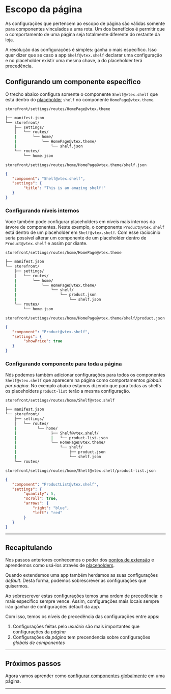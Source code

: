 # Escopo da página

As configurações que pertencem ao escopo de página são válidas somente para componentes vinculados a uma rota. Um dos benefícios é permitir que o comportamento de uma página seja totalmente diferente do restante da loja.

A resolução das configurações é simples: ganha o mais específico. Isso quer dizer que se caso a app `Shelf@vtex.shelf` declarar uma configuração e no placeholder existir uma mesma chave, a do placeholder terá precedência.

## Configurando um componente específico

O trecho abaixo configura somente o componente `Shelf@vtex.shelf` que está dentro do [placeholder](placeholders.md) `shelf` no componente `HomePage@vtex.theme`.

`storefront/settings/routes/HomePage@vtex.theme`
```sh
├── manifest.json
└── storefront/
    ├── settings/
    │   └── routes/
    |       └── home/
    |           └── HomePage@vtex.theme/
    |               └── shelf.json
    └── routes/
        └── home.json
```

`storefront/settings/routes/home/HomePage@vtex.theme/shelf.json`
```json
{
   "component": "Shelf@vtex.shelf",
   "settings": {
        "title": "This is an amazing shelf!"
   }
}
```

### Configurando níveis internos

Voce também pode configurar placeholders em níveis mais internos da árvore de componentes.
Neste exemplo, o componente `Product@vtex.shelf` está dentro de um placeholder em `Shelf@vtex.shelf`. 
Com esse raciocínio seria possível alterar um componente de um placeholder dentro de `Product@vtex.shelf` e assim por diante.

`storefront/settings/routes/home/HomePage@vtex.theme`
```sh
├── manifest.json
└── storefront/
    ├── settings/
    │   └── routes/
    |       └── home/
    |           └── HomePage@vtex.theme/
    |               └── shelf/
    |                   └── product.json   
    |                       └── shelf.json
    └── routes/
        └── home.json
```

`storefront/settings/routes/home/HomePage@vtex.theme/shelf/product.json`
```json
{
   "component": "Product@vtex.shelf",
   "settings": {
        "showPrice": true
   }
}
```

### Configurando componente para toda a página

Nós podemos também adicionar configurações para todos os componentes `Shelf@vtex.shelf` que aparecem na página como comportamentos _globais por página_. No exemplo abaixo estamos dizendo que para todas as shelfs os placeholders `product-list` terão a mesma configuração.

`storefront/settings/routes/home/Shelf@vtex.shelf`
```sh
├── manifest.json
└── storefront/
    ├── settings/
    │   └── routes/
    |         └── home/
    |               ├── Shelf@vtex.shelf/
    |               |   └── product-list.json    
    |               └── HomePage@vtex.theme/
    |                   └── shelf/
    |                       ├── product.json   
    |                       └── shelf.json
    └── routes/
```

`storefront/settings/routes/home/Shelf@vtex.shelf/product-list.json`
```json
{
   "component": "ProductList@vtex.shelf",
   "settings": {
        "quantity": 5,
        "scroll": true,
        "arrows": {
            "right": "blue",
            "left": "red"
        }
   }
}
```
---

## Recapitulando

Nos passos anteriores conhecemos o poder dos [pontos de extensão](ponto-de-extensao.md) e aprendemos como usá-los através de [placeholders](placeholders.md).

Quando extendemos uma app também herdamos as suas configurações _default_. Desta forma, podemos sobrescrever as configurações que quisermos.

Ao sobrescrever estas configurações temos uma ordem de precedência: o mais específico sempre vence. Assim, configurações mais locais sempre irão ganhar de configurações default da app.

Com isso, temos os níveis de precedência das configurações entre apps: 

1. Configurações feitas pelo _usuário_ são mais importantes que configurações da _página_
2. Configurações da _página_ tem precendencia sobre configurações _globais de componentes_

---

## Próximos passos

Agora vamos aprender como [configurar componentes globalmente](/escopo-global.md) em uma página.

---